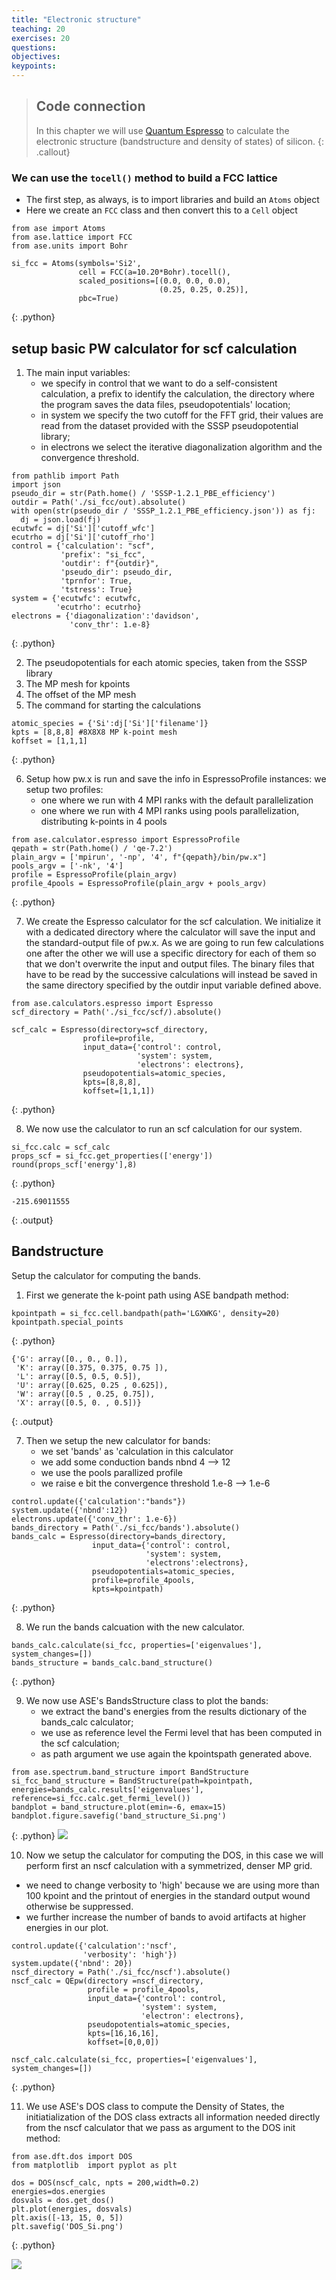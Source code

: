 ```yaml
---
title: "Electronic structure"
teaching: 20
exercises: 20
questions:
objectives:
keypoints:
---
```


> ## Code connection
> In this chapter we will use [Quantum Espresso](https://www.quantum-espresso.org/) to calculate the electronic structure (bandstructure and density of states) of silicon.
{: .callout}

### We can use the `tocell()` method to build a FCC lattice

- The first step, as always, is to import libraries and build an `Atoms` object
- Here we create an `FCC` class and then convert this to a `Cell` object

~~~
from ase import Atoms
from ase.lattice import FCC
from ase.units import Bohr

si_fcc = Atoms(symbols='Si2',
               cell = FCC(a=10.20*Bohr).tocell(),
               scaled_positions=[(0.0, 0.0, 0.0),
                                 (0.25, 0.25, 0.25)],
               pbc=True)
~~~
{: .python}

## setup basic PW calculator for scf calculation

1. The main input variables: 
   * we specify in control that we want to do a self-consistent calculation, a prefix to identify the calculation, the directory where the program saves the data files, pseudopotentials' location;
   * in system we specify the two cutoff for the FFT grid, their values are read from the dataset provided with the SSSP pseudopotential library;
   * in electrons we select the iterative diagonalization algorithm and the convergence threshold. 

~~~
from pathlib import Path
import json
pseudo_dir = str(Path.home() / 'SSSP-1.2.1_PBE_efficiency')
outdir = Path('./si_fcc/out).absolute() 
with open(str(pseudo_dir / 'SSSP_1.2.1_PBE_efficiency.json')) as fj:
  dj = json.load(fj) 
ecutwfc = dj['Si']['cutoff_wfc']
ecutrho = dj['Si']['cutoff_rho'] 
control = {'calculation': "scf",
           'prefix': "si_fcc",
           'outdir': f"{outdir}",
           'pseudo_dir': pseudo_dir,
           'tprnfor': True,
           'tstress': True}
system = {'ecutwfc': ecutwfc,
          'ecutrho': ecutrho}
electrons = {'diagonalization':'davidson',
             'conv_thr': 1.e-8}
~~~
{: .python}

2. The pseudopotentials for each atomic species, taken from the SSSP library
3. The MP mesh for kpoints 
4. The offset of the MP mesh 
5. The command for starting the calculations 

~~~
atomic_species = {'Si':dj['Si']['filename']}
kpts = [8,8,8] #8X8X8 MP k-point mesh 
koffset = [1,1,1] 

~~~
{: .python}

6. Setup how pw.x is run and save the info in EspressoProfile instances:
   we setup two profiles:
   *  one where we run with 4 MPI ranks with the default parallelization
   *  one where we run with 4 MPI ranks using pools parallelization, distributing k-points in 4 pools 

~~~
from ase.calculator.espresso import EspressoProfile
qepath = str(Path.home() / 'qe-7.2')
plain_argv = ['mpirun', '-np', '4', f"{qepath}/bin/pw.x"]
pools_argv = ['-nk', '4']
profile = EspressoProfile(plain_argv)
profile_4pools = EspressoProfile(plain_argv + pools_argv)    
~~~
{: .python}

7. We create the Espresso calculator for the scf calculation. We initialize it with a dedicated directory where the calculator will save the input and the standard-output file of pw.x. As we are going to run few calculations one after the other we will use a specific directory for each of them so that we don't overwrite the input and output files. The binary files that have to be read by the successive calculations will instead be saved in the same directory specified by the outdir input variable defined above. 

~~~
from ase.calculators.espresso import Espresso 
scf_directory = Path('./si_fcc/scf/).absolute()

scf_calc = Espresso(directory=scf_directory,
                profile=profile,
                input_data={'control': control,
                            'system': system,
                            'electrons': electrons},
                pseudopotentials=atomic_species,
                kpts=[8,8,8],
                koffset=[1,1,1])
~~~
{: .python}

8. We now use the calculator to run an scf calculation for our system.
~~~
si_fcc.calc = scf_calc
props_scf = si_fcc.get_properties(['energy'])
round(props_scf['energy'],8) 
~~~
{: .python}

~~~
-215.69011555
~~~
{: .output}

## Bandstructure

Setup the calculator for computing the bands. 
1. First we generate the k-point path using ASE bandpath method:

~~~
kpointpath = si_fcc.cell.bandpath(path='LGXWKG', density=20)
kpointpath.special_points
~~~
{: .python}

~~~
{'G': array([0., 0., 0.]),
 'K': array([0.375, 0.375, 0.75 ]),
 'L': array([0.5, 0.5, 0.5]),
 'U': array([0.625, 0.25 , 0.625]),
 'W': array([0.5 , 0.25, 0.75]),
 'X': array([0.5, 0. , 0.5])}
~~~
{: .output}

7. Then we setup the new calculator for bands:
   * we set 'bands' as 'calculation in this calculator
   * we add some conduction bands nbnd 4 --> 12  
   * we use the pools parallized profile 
   * we raise e bit the convergence threshold 1.e-8 --> 1.e-6

~~~
control.update({'calculation':"bands"})
system.update({'nbnd':12})
electrons.update({'conv_thr': 1.e-6})
bands_directory = Path('./si_fcc/bands').absolute()
bands_calc = Espresso(directory=bands_directory,
                  input_data={'control': control,
                              'system': system,
                              'electrons':electrons},
                  pseudopotentials=atomic_species, 
                  profile=profile_4pools,
                  kpts=kpointpath) 
~~~
{: .python}

8. We run the bands calcuation with the new calculator. 

~~~
bands_calc.calculate(si_fcc, properties=['eigenvalues'], system_changes=[])
bands_structure = bands_calc.band_structure()
~~~
{: .python}

9. We now use ASE's BandsStructure class to plot the bands:
   * we extract the band's  energies from the results dictionary of the bands_calc calculator;
   * we use as reference level the Fermi level that has been computed in the scf calculation;
   * as path argument we use again the kpointspath generated above. 

~~~
from ase.spectrum.band_structure import BandStructure
si_fcc_band_structure = BandStructure(path=kpointpath, energies=bands_calc.results['eigenvalues'], reference=si_fcc.calc.get_fermi_level())
bandplot = band_structure.plot(emin=-6, emax=15)
bandplot.figure.savefig('band_structure_Si.png')
~~~
{: .python}
![](../fig/band_structure_Si.png)

10. Now we setup the calculator for computing the DOS, in this case we will perform first an nscf calculation with a symmetrized, denser  MP grid. 
   * we need to change verbosity to 'high' because we are using more than 100 kpoint and the printout of energies in the standard output wound otherwise be suppressed. 
   * we further increase the number of bands to avoid artifacts at higher energies in our plot. 

~~~
control.update({'calculation':'nscf',
                'verbosity': 'high'})
system.update({'nbnd': 20})
nscf_directory = Path('./si_fcc/nscf').absolute() 
nscf_calc = QEpw(directory =nscf_directory,
                 profile = profile_4pools,
                 input_data={'control': control,
                             'system': system,
                             'electron': electrons}, 
                 pseudopotentials=atomic_species, 
                 kpts=[16,16,16],
                 koffset=[0,0,0]) 
                            
nscf_calc.calculate(si_fcc, properties=['eigenvalues'], system_changes=[])
~~~ 
{: .python}

11. We use ASE's DOS class to compute the Density of States, the initiatialization of the DOS class extracts all information needed directly from the nscf calculator that we pass as argument to the DOS init method: 

~~~
from ase.dft.dos import DOS 
from matplotlib  import pyplot as plt

dos = DOS(nscf_calc, npts = 200,width=0.2) 
energies=dos.energies
dosvals = dos.get_dos() 
plt.plot(energies, dosvals)
plt.axis([-13, 15, 0, 5])
plt.savefig('DOS_Si.png')
~~~
{: .python}

![](../fig/DOS_Si.png)
